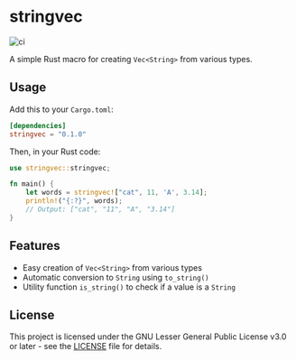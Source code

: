 # stringvec

![ci](https://github.com/github/docs/actions/workflows/ci.yml/badge.svg?event=push)

A simple Rust macro for creating `Vec<String>` from various types.

## Usage

Add this to your `Cargo.toml`:

```toml
[dependencies]
stringvec = "0.1.0"
```

Then, in your Rust code:

```rust
use stringvec::stringvec;

fn main() {
    let words = stringvec!["cat", 11, 'A', 3.14];
    println!("{:?}", words);
    // Output: ["cat", "11", "A", "3.14"]
}
```

## Features

- Easy creation of `Vec<String>` from various types
- Automatic conversion to `String` using `to_string()`
- Utility function `is_string()` to check if a value is a `String`

## License

This project is licensed under the GNU Lesser General Public License v3.0 or later - see the [LICENSE](LICENSE) file for details.